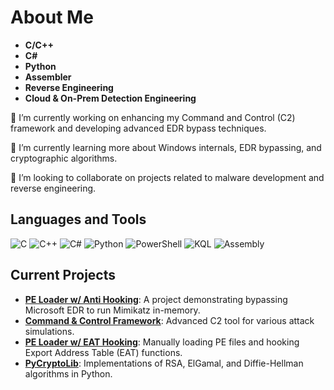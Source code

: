 # About Me

- **C/C++**
- **C#**
- **Python**
- **Assembler**
- **Reverse Engineering**
- **Cloud & On-Prem Detection Engineering**

🔭 I’m currently working on enhancing my Command and Control (C2) framework and developing advanced EDR bypass techniques.  

🌱 I’m currently learning more about Windows internals, EDR bypassing, and cryptographic algorithms.  

👯 I’m looking to collaborate on projects related to malware development and reverse engineering.   


## Languages and Tools

<p align="left">
  <img src="https://img.shields.io/badge/C-A8B9CC?style=for-the-badge&logo=c&logoColor=white" alt="C" />
  <img src="https://img.shields.io/badge/C++-00599C?style=for-the-badge&logo=c%2B%2B&logoColor=white" alt="C++" />
  <img src="https://img.shields.io/badge/C%23-239120?style=for-the-badge&logo=c-sharp&logoColor=white" alt="C#" />
  <img src="https://img.shields.io/badge/Python-3776AB?style=for-the-badge&logo=python&logoColor=white" alt="Python" />
  <img src="https://img.shields.io/badge/PowerShell-5391FE?style=for-the-badge&logo=powershell&logoColor=white" alt="PowerShell" />
  <img src="https://img.shields.io/badge/KQL-000000?style=for-the-badge&logo=microsoft&logoColor=white" alt="KQL" />
  <img src="https://img.shields.io/badge/Assembly-525252?style=for-the-badge&logo=assembly&logoColor=white" alt="Assembly" />
</p>

## Current Projects

- **[PE Loader w/ Anti Hooking](https://github.com/ahron-chet/Anti-Hooking-PE-Loader)**: A project demonstrating bypassing Microsoft EDR to run Mimikatz in-memory.
- **[Command & Control Framework](https://github.com/ahron-chet/NeptoonC2)**: Advanced C2 tool for various attack simulations.
- **[PE Loader w/ EAT Hooking](https://github.com/ahron-chet/EAT-Functions-Hooking)**: Manually loading PE files and hooking Export Address Table (EAT) functions.
- **[PyCryptoLib](https://github.com/ahron-chet/Asymmetric-encryption-algorithms-RSA-Elgamal-Diffie-Hellman)**: Implementations of RSA, ElGamal, and Diffie-Hellman algorithms in Python.
